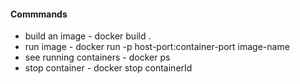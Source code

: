 #### Commmands
- build an image - docker build .
- run image - docker run -p  host-port:container-port image-name
- see running containers - docker ps
- stop container - docker stop containerId
